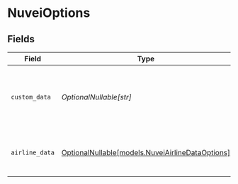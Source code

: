# NuveiOptions


## Fields

| Field                                                                                    | Type                                                                                     | Required                                                                                 | Description                                                                              | Example                                                                                  |
| ---------------------------------------------------------------------------------------- | ---------------------------------------------------------------------------------------- | ---------------------------------------------------------------------------------------- | ---------------------------------------------------------------------------------------- | ---------------------------------------------------------------------------------------- |
| `custom_data`                                                                            | *OptionalNullable[str]*                                                                  | :heavy_minus_sign:                                                                       | General data about the customer provided by the merchant.                                | user=123,trusted=false                                                                   |
| `airline_data`                                                                           | [OptionalNullable[models.NuveiAirlineDataOptions]](../models/nuveiairlinedataoptions.md) | :heavy_minus_sign:                                                                       | Provides additional airline data for Nuvei payments.                                     |                                                                                          |